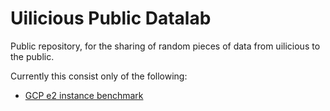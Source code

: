 # Uilicious Public Datalab

Public repository, for the sharing of random pieces of data from uilicious to the public.

Currently this consist only of the following:

- [GCP e2 instance benchmark](benchmark/google-cloud/e2-instance/README.md)